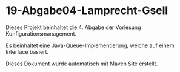 # 19-Abgabe04-Lamprecht-Gsell
Dieses Projekt beinhaltet die 4. Abgabe der Vorlesung Konfigurationsmanagement.

Es beinhaltet eine Java-Queue-Implementierung, welche auf einem Interface basiert.

Dieses Dokument wurde automatisch mit Maven Site erstellt.
